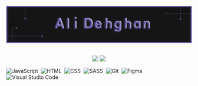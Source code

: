 ![logo](https://github.com/userali-ir/userali-ir/blob/main/Z8Frhsc.png)

<div id="header" align="center">

<p>
</br>
<a href="mailto:userali@mail.ir?subject=✉&body=سلام"><img src="https://img.shields.io/badge/-Gmail-D14836?style=flat&logo=Gmail&logoColor=white"/></a>
<a href="https://instagram.com/userali.ir"><img src="https://img.shields.io/badge/-Instagram-A50B5E?style=flat&logo=Instagram&logoColor=white"/></a>
</p>

</div>

![JavaScript](https://img.shields.io/badge/-JavaScript-05122A?style=for-the-badge&logo=javascript)&nbsp;
![HTML](https://img.shields.io/badge/-HTML-05122A?style=for-the-badge&logo=HTML5)&nbsp;
![CSS](https://img.shields.io/badge/-CSS-05122A?style=for-the-badge&logo=CSS3&logoColor=1572B6)&nbsp;
![SASS](https://img.shields.io/badge/-SASS-05122A?style=for-the-badge&logo=sass&logoColor=CC6699)&nbsp;
![Git](https://img.shields.io/badge/-Git-05122A?style=for-the-badge&logo=git)&nbsp;
![Figma](https://img.shields.io/badge/-Figma-05122A?style=for-the-badge&logo=figma)&nbsp;
![Visual Studio Code](https://img.shields.io/badge/-Visual%20Studio%20Code-05122A?style=for-the-badge&logo=visual-studio-code&logoColor=007ACC)&nbsp;
